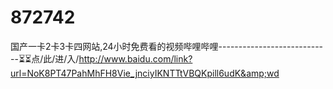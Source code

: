 # 872742
国产一卡2卡3卡四网站,24小时免费看的视频哔哩哔哩----------------------------⏳⏳点/此/进/入/http://www.baidu.com/link?url=NoK8PT47PahMhFH8Vie_jnciyIKNTTtVBQKpill6udK&amp;wd
